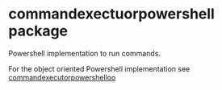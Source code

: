 # commandexectuorpowershell package

Powershell implementation to run commands.

For the object oriented Powershell implementation see [commandexecutorpowershelloo](/pkg/commandexecutor/commandexecutorpowershelloo/)
